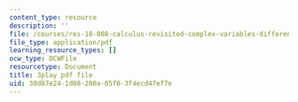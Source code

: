 ```yaml
---
content_type: resource
description: ''
file: /courses/res-18-008-calculus-revisited-complex-variables-differential-equations-and-linear-algebra-fall-2011/30d87e241d08280a05f03f4ecd47ef7e_s1DFa1dCss0.pdf
file_type: application/pdf
learning_resource_types: []
ocw_type: OCWFile
resourcetype: Document
title: 3play pdf file
uid: 30d87e24-1d08-280a-05f0-3f4ecd47ef7e
---
```

